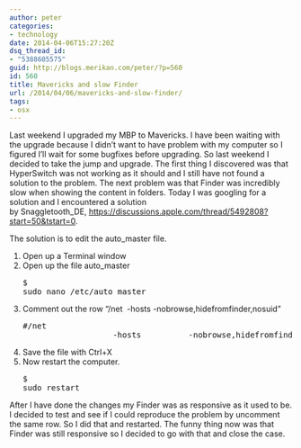 ```yaml
---
author: peter
categories:
- technology
date: 2014-04-06T15:27:20Z
dsq_thread_id:
- "5388605575"
guid: http://blogs.merikan.com/peter/?p=560
id: 560
title: Mavericks and slow Finder
url: /2014/04/06/mavericks-and-slow-finder/
tags:
- osx
---
```


Last weekend I upgraded my MBP to Mavericks. I have been waiting with the upgrade because I didn’t want to have problem with my computer so I figured I’ll wait for some bugfixes before upgrading. So last weekend I decided to take the jump and upgrade. The first thing I discovered was that HyperSwitch was not working as it should and I still have not found a solution to the problem. The next problem was that Finder was incredibly slow when showing the content in folders. Today I was googling for a solution and I encountered a solution by Snaggletooth_DE, <https://discussions.apple.com/thread/5492808?start=50&tstart=0>.

The solution is to edit the auto_master file.

  1. Open up a Terminal window
  2. Open up the file auto_master <pre class="brush: bash; light: true; title: ; notranslate" title="">$ sudo nano /etc/auto_master
</pre>

  3. Comment out the row “/net  -hosts -nobrowse,hidefromfinder,nosuid” <pre class="brush: bash; light: true; title: ; notranslate" title="">#/net                    -hosts          -nobrowse,hidefromfinder,nosuid
</pre>

  4. Save the file with Ctrl+X
  5. Now restart the computer. <pre class="brush: bash; light: true; title: ; notranslate" title="">$ sudo restart
</pre>

After I have done the changes my Finder was as responsive as it used to be. I decided to test and see if I could reproduce the problem by uncomment the same row. So I did that and restarted. The funny thing now was that Finder was still responsive so I decided to go with that and close the case.
